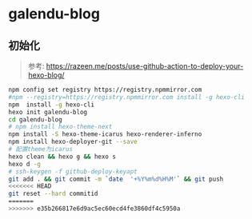# galendu-blog

## 初始化  
>参考: https://razeen.me/posts/use-github-action-to-deploy-your-hexo-blog/

```bash
npm config set registry https://registry.npmmirror.com
#npm --registry=https://registry.npmmirror.com install -g hexo-cli
npm  install -g hexo-cli
hexo init galendu-blog
cd galendu-blog
# npm install hexo-theme-next
npm install -S hexo-theme-icarus hexo-renderer-inferno
npm install hexo-deployer-git --save
# 配置theme为icarus
hexo clean && hexo g && hexo s
hexo d -g
# ssh-keygen -f github-deploy-keyapt
git add . && git commit -m `date  '+%Y%m%d%H%M'` && git push
<<<<<<< HEAD
git reset --hard commitid
=======
>>>>>>> e35b266817e6d9ac5ec60ecd4fe3860df4c5950a
```